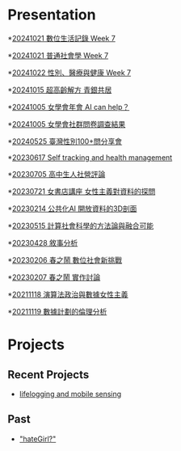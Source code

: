 # Presentation
*[20241021 數位生活記錄 Week 7](https://docs.google.com/presentation/d/e/2PACX-1vSy23nQWE9nsDLU9YdbWZltGUO1s8sHSl9i7tQw5GZwuAIPwpDDVtnDEZEz_Y6UCfRHSjh2Xnm1NuvH/pub?start=false&loop=false&delayms=3000)

*[20241021 普通社會學 Week 7](https://docs.google.com/presentation/d/e/2PACX-1vSD5xMw6SV4CySjs0ZNzAOBMG8fACPP8bYQfwJQt6Lbpw9uZFWrJLwg1jDnKfTnFcIWa2kcxx5JH_yd/pub?start=false&loop=false&delayms=3000)

*[20241022 性別、醫療與健康 Week 7]()

*[20241015 超高齡解方 青銀共居]()

*[20241005 女學會年會 AI can help？]()

*[20241005 女學會社群問卷調查結果]()

*[20240525 臺灣性別100+問分享會]()

*[20230617 Self tracking and health management]()

*[20230705 高中生人社營評論]()

*[20230721 女書店講座 女性主義對資料的探問]()

*[20230214 公共化AI 開放資料的3D剖面]()

*[20230515 計算社會科學的方法論與融合可能]()

*[20230428 敘事分析]()

*[20230206 春之鬧 數位社會新挑戰]()

*[20230207 春之鬧 實作討論]()


*[20211118 演算法政治與數據女性主義]()

*[20211119 數據計劃的倫理分析]()


# Projects

## Recent Projects
* [lifelogging and mobile sensing]()

## Past
* ["hateGirl?"]()

